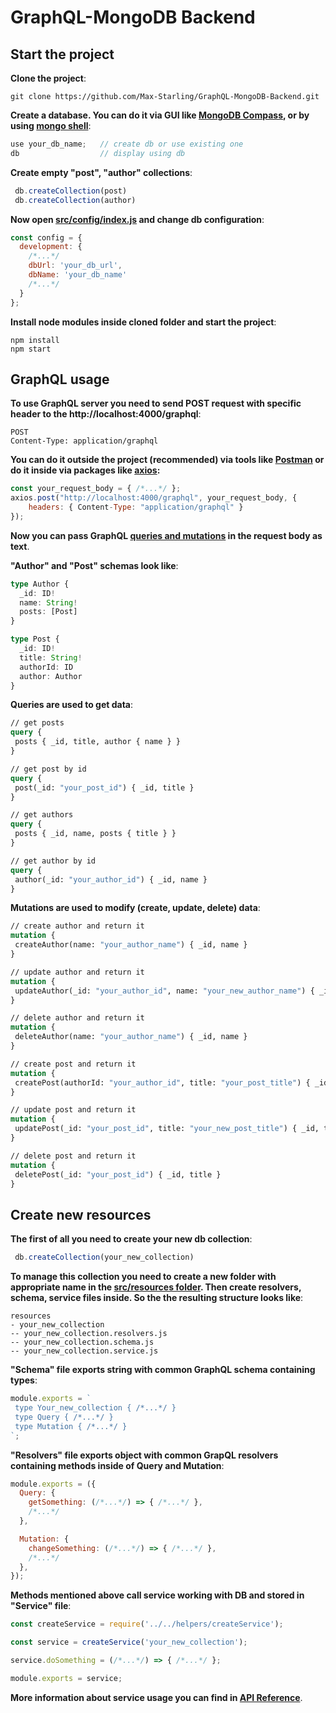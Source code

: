 # GraphQL-MongoDB Backend

## Start the project

**Clone the project**: 
```git
git clone https://github.com/Max-Starling/GraphQL-MongoDB-Backend.git
```
**Create a database. You can do it via GUI like [MongoDB Compass](https://www.mongodb.com/products/compass), or by using [mongo shell](https://docs.mongodb.com/manual/mongo/)**:
```js
use your_db_name;   // create db or use existing one
db                  // display using db
```
**Create empty "post", "author" collections**:
```js
 db.createCollection(post)
 db.createCollection(author)
```

**Now open [src/config/index.js](./src/config/index.js) and change db configuration**:
```js
const config = {
  development: {
    /*...*/
    dbUrl: 'your_db_url',
    dbName: 'your_db_name'
    /*...*/
  }
};
```

**Install node modules inside cloned folder and start the project**:
```npm
npm install
npm start
```

## GraphQL usage

**To use GraphQL server you need to send POST request with specific header to the http://localhost:4000/graphql**:
```http
POST 
Content-Type: application/graphql
```
**You can do it outside the project (recommended) via tools like [Postman](https://www.getpostman.com/) or do it inside via packages like [axios](https://github.com/axios/axios):**
```js
const your_request_body = { /*...*/ };
axios.post("http://localhost:4000/graphql", your_request_body, {
    headers: { Content-Type: "application/graphql" }
});
```
**Now you can pass GraphQL [queries and mutations](https://graphql.org/learn/queries/) in the request body as text**.  

**"Author" and "Post" schemas look like**:
```typescript
type Author {
  _id: ID!
  name: String!
  posts: [Post]
}

type Post {
  _id: ID!
  title: String!
  authorId: ID
  author: Author
}
```

**Queries are used to get data**:
```GraphQL
// get posts
query {
 posts { _id, title, author { name } }
}

// get post by id
query {
 post(_id: "your_post_id") { _id, title }
}

// get authors
query {
 posts { _id, name, posts { title } }
}

// get author by id
query {
 author(_id: "your_author_id") { _id, name }
}
```
**Mutations are used to modify (create, update, delete) data**:
```GraphQL
// create author and return it
mutation {
 createAuthor(name: "your_author_name") { _id, name }
}

// update author and return it
mutation {
 updateAuthor(_id: "your_author_id", name: "your_new_author_name") { _id, name }
}

// delete author and return it
mutation {
 deleteAuthor(name: "your_author_name") { _id, name }
}

// create post and return it
mutation {
 createPost(authorId: "your_author_id", title: "your_post_title") { _id, title }
}

// update post and return it
mutation {
 updatePost(_id: "your_post_id", title: "your_new_post_title") { _id, title }
}

// delete post and return it
mutation {
 deletePost(_id: "your_post_id") { _id, title }
}
```

## Create new resources

**The first of all you need to create your new db collection**:
```js
 db.createCollection(your_new_collection)
```

**To manage this collection you need to create a new folder with appropriate name in the [src/resources folder](./src/resources). Then create resolvers, schema, service files inside. So the the resulting structure looks like**:
```
resources
- your_new_collection
-- your_new_collection.resolvers.js
-- your_new_collection.schema.js
-- your_new_collection.service.js
```
**"Schema" file exports string with common GraphQL schema containing types**:
```js
module.exports = `
 type Your_new_collection { /*...*/ }
 type Query { /*...*/ }
 type Mutation { /*...*/ }
`;
```
**"Resolvers" file exports object with common GrapQL resolvers containing methods inside of Query and Mutation**:
```js
module.exports = ({
  Query: {
    getSomething: (/*...*/) => { /*...*/ },
    /*...*/
  },

  Mutation: {
    changeSomething: (/*...*/) => { /*...*/ },
    /*...*/
  },
});
```
**Methods mentioned above call service working with DB and stored in "Service" file**:
```js
const createService = require('../../helpers/createService');

const service = createService('your_new_collection');

service.doSomething = (/*...*/) => { /*...*/ };

module.exports = service;
```
**More information about service usage you can find in [API Reference](./API.md)**.



